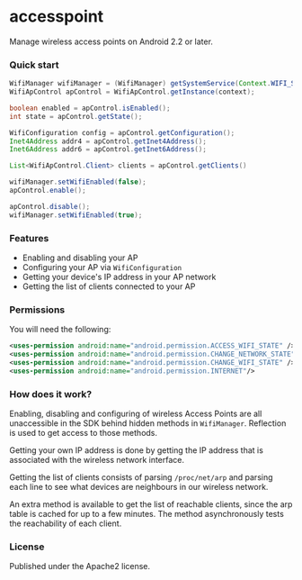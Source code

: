 # accesspoint

Manage wireless access points on Android 2.2 or later.

### Quick start

```java
WifiManager wifiManager = (WifiManager) getSystemService(Context.WIFI_SERVICE);
WifiApControl apControl = WifiApControl.getInstance(context);

boolean enabled = apControl.isEnabled();
int state = apControl.getState();

WifiConfiguration config = apControl.getConfiguration();
Inet4Address addr4 = apControl.getInet4Address();
Inet6Address addr6 = apControl.getInet6Address();

List<WifiApControl.Client> clients = apControl.getClients()

wifiManager.setWifiEnabled(false);
apControl.enable();

apControl.disable();
wifiManager.setWifiEnabled(true);
```

### Features

 * Enabling and disabling your AP
 * Configuring your AP via `WifiConfiguration`
 * Getting your device's IP address in your AP network
 * Getting the list of clients connected to your AP

### Permissions

You will need the following:

```xml
<uses-permission android:name="android.permission.ACCESS_WIFI_STATE" />
<uses-permission android:name="android.permission.CHANGE_NETWORK_STATE"/>
<uses-permission android:name="android.permission.CHANGE_WIFI_STATE" />
<uses-permission android:name="android.permission.INTERNET"/>
```

### How does it work?

Enabling, disabling and configuring of wireless Access Points are all
unaccessible in the SDK behind hidden methods in `WifiManager`. Reflection is
used to get access to those methods.

Getting your own IP address is done by getting the IP address that is
associated with the wireless network interface.

Getting the list of clients consists of parsing `/proc/net/arp` and parsing
each line to see what devices are neighbours in our wireless network.

An extra method is available to get the list of reachable clients, since the
arp table is cached for up to a few minutes. The method asynchronously tests
the reachability of each client.

### License

Published under the Apache2 license.
